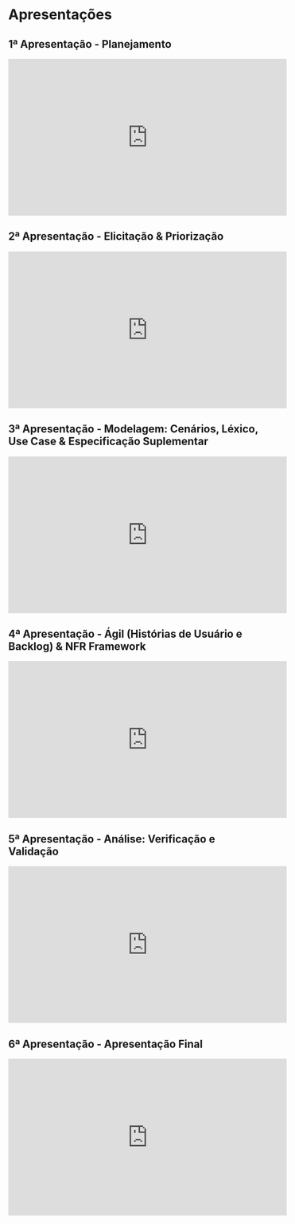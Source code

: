 # Apresentações

## 1ª Apresentação - Planejamento

<iframe width="560" height="315" src="https://www.youtube.com/embed/pUjCC19HF8g" frameborder="0" allow="accelerometer; autoplay; clipboard-write; encrypted-media; gyroscope; picture-in-picture" allowfullscreen></iframe>

## 2ª Apresentação - Elicitação & Priorização

<iframe width="560" height="315" src="https://www.youtube.com/embed/ZTuDmt0uc40" frameborder="0" allow="accelerometer; autoplay; clipboard-write; encrypted-media; gyroscope; picture-in-picture" allowfullscreen></iframe>

## 3ª Apresentação - Modelagem: Cenários, Léxico, Use Case & Especificação Suplementar

<iframe width="560" height="315" src="https://www.youtube.com/embed/2VuCvrtrm0Y" frameborder="0" allow="accelerometer; autoplay; clipboard-write; encrypted-media; gyroscope; picture-in-picture" allowfullscreen></iframe>

## 4ª Apresentação - Ágil (Histórias de Usuário e Backlog) & NFR Framework

<iframe width="560" height="315" src="https://www.youtube.com/embed/kgBmVIejfn0" frameborder="0" allow="accelerometer; autoplay; clipboard-write; encrypted-media; gyroscope; picture-in-picture" allowfullscreen></iframe>

## 5ª Apresentação - Análise: Verificação e Validação

<iframe width="560" height="315" src="https://www.youtube.com/embed/s7ad6vfkji4" frameborder="0" allow="accelerometer; autoplay; clipboard-write; encrypted-media; gyroscope; picture-in-picture" allowfullscreen></iframe>

## 6ª Apresentação - Apresentação Final

<iframe width="560" height="315" src="https://www.youtube.com/embed/S2RnCM_3TBo" frameborder="0" allow="accelerometer; autoplay; clipboard-write; encrypted-media; gyroscope; picture-in-picture" allowfullscreen></iframe>